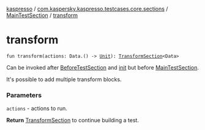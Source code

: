 [kaspresso](../../index.md) / [com.kaspersky.kaspresso.testcases.core.sections](../index.md) / [MainTestSection](index.md) / [transform](./transform.md)

# transform

`fun transform(actions: Data.() -> `[`Unit`](https://kotlinlang.org/api/latest/jvm/stdlib/kotlin/-unit/index.html)`): `[`TransformSection`](../-transform-section/index.md)`<Data>`

Can be invoked after [BeforeTestSection](../-before-test-section/index.md) and [init](init.md) but before [MainTestSection](index.md).

It's possible to add multiple transform blocks.

### Parameters

`actions` - actions to run.

**Return**
[TransformSection](../-transform-section/index.md) to continue building a test.

